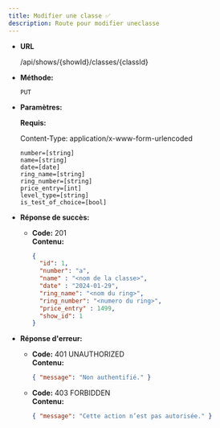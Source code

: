 ```yaml
---
title: Modifier une classe ✅
description: Route pour modifier uneclasse
---
```


* **URL**

  /api/shows/{showId}/classes/{classId}

* **Méthode:**
  
  `PUT`

* **Paramètres:**

  **Requis:**

    Content-Type: application/x-www-form-urlencoded
 
    `number=[string]`<br>
    `name=[string]`<br>
    `date=[date]`<br>
    `ring_name=[string]`<br>
    `ring_number=[string]`<br> 
    `price_entry=[int]`<br>
    `level_type=[string]`<br>
    `is_test_of_choice=[bool]`<br>
   
* **Réponse de succès:**
  
  * **Code:** 201 <br />
    **Contenu:** 
    ```json
    {
      "id": 1,
      "number": "a",
      "name" : "<nom de la classe>",
      "date" : "2024-01-29",
      "ring_name": "<nom du ring>",
      "ring_number": "<numero du ring>",
      "price_entry" : 1499,
      "show_id": 1
    }        
    ```

* **Réponse d'erreur:**

  * **Code:** 401 UNAUTHORIZED <br />
    **Contenu:** 
    ```json
    { "message": "Non authentifié." }
    ```

  * **Code:** 403 FORBIDDEN <br />
    **Contenu:** 
    ```json
    { "message": "Cette action n’est pas autorisée." }
    ```
